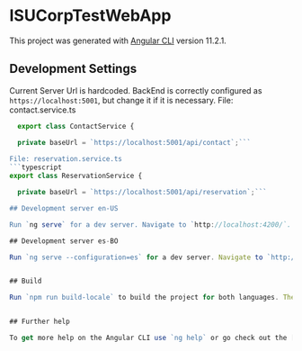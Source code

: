 # ISUCorpTestWebApp

This project was generated with [Angular CLI](https://github.com/angular/angular-cli) version 11.2.1.

## Development Settings
Current Server Url is hardcoded. BackEnd is correctly configured as `https://localhost:5001`, but change it if it is necessary.
File: contact.service.ts

```typescript
  export class ContactService {

  private baseUrl = `https://localhost:5001/api/contact`;```
  
File: reservation.service.ts
```typescript
export class ReservationService {

  private baseUrl = `https://localhost:5001/api/reservation`;```

## Development server en-US

Run `ng serve` for a dev server. Navigate to `http://localhost:4200/`. The app will automatically reload if you change any of the source files.

## Development server es-BO

Run `ng serve --configuration=es` for a dev server. Navigate to `http://localhost:4200/`. The app will be translated to Spanish.


## Build

Run `npm run build-locale` to build the project for both languages. The build artifacts will be stored in the `dist/` directory. Use the `--prod` flag for a production build.


## Further help

To get more help on the Angular CLI use `ng help` or go check out the [Angular CLI Overview and Command Reference](https://angular.io/cli) page.
